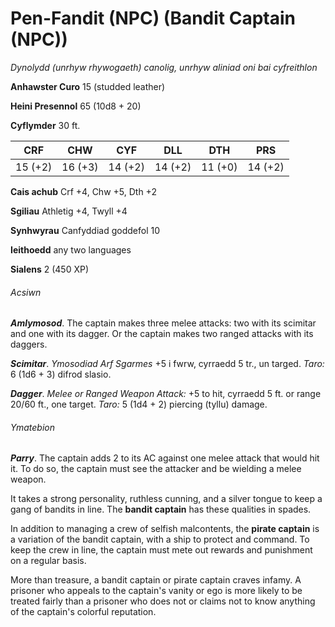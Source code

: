 # Pen-Fandit (NPC) (Bandit Captain (NPC))

*Dynolydd (unrhyw rhywogaeth) canolig, unrhyw aliniad oni bai cyfreithlon*

**Anhawster Curo** 15 (studded leather)

**Heini Presennol** 65 (10d8 + 20)

**Cyflymder** 30 ft.

| CRF     | CHW     | CYF     | DLL     | DTH     | PRS     |
|---------|---------|---------|---------|---------|---------|
| 15 (+2) | 16 (+3) | 14 (+2) | 14 (+2) | 11 (+0) | 14 (+2) |

**Cais achub** Crf +4, Chw +5, Dth +2

**Sgiliau** Athletig +4, Twyll +4

**Synhwyrau** Canfyddiad goddefol 10

**Ieithoedd** any two languages

**Sialens** 2 (450 XP)

###### Acsiwn

***Amlymosod***. The captain makes three melee attacks: two with its scimitar and one with its dagger. Or the captain makes two ranged attacks with its daggers.

***Scimitar***. *Ymosodiad Arf Sgarmes* +5 i fwrw, cyrraedd 5 tr., un targed. *Taro:* 6 (1d6 + 3) difrod slasio.

***Dagger***. *Melee or Ranged Weapon Attack:* +5 to hit, cyrraedd 5 ft. or range 20/60 ft., one target. *Taro:* 5 (1d4 + 2) piercing (tyllu) damage.

###### Ymatebion

***Parry***. The captain adds 2 to its AC against one melee attack that would hit it. To do so, the captain must see the attacker and be wielding a melee weapon.

It takes a strong personality, ruthless cunning, and a silver tongue to keep a gang of bandits in line. The **bandit captain** has these qualities in spades.

In addition to managing a crew of selfish malcontents, the **pirate captain** is a variation of the bandit captain, with a ship to protect and command. To keep the crew in line, the captain must mete out rewards and punishment on a regular basis.

More than treasure, a bandit captain or pirate captain craves infamy. A prisoner who appeals to the captain's vanity or ego is more likely to be treated fairly than a prisoner who does not or claims not to know anything of the captain's colorful reputation.